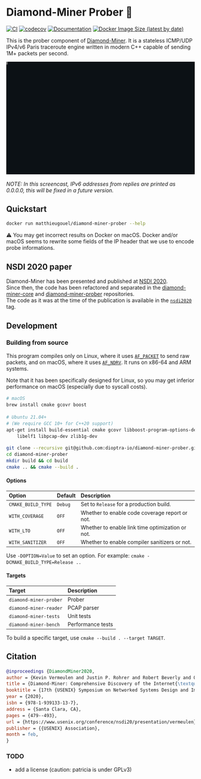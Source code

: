 # Diamond-Miner Prober :gem:

[![CI](https://img.shields.io/github/workflow/status/dioptra-io/diamond-miner-prober/CI?logo=github)](https://github.com/dioptra-io/diamond-miner-prober/actions?query=workflow%3ACI)
[![codecov](https://img.shields.io/codecov/c/github/dioptra-io/diamond-miner-prober?logo=codecov&logoColor=white)](https://codecov.io/gh/dioptra-io/diamond-miner-prober)
[![Documentation](https://img.shields.io/badge/documentation-online-blue.svg?logo=read-the-docs&logoColor=white)](https://dioptra-io.github.io/diamond-miner-prober/)
[![Docker Image Size (latest by date)](https://img.shields.io/docker/image-size/matthieugouel/diamond-miner-prober?logo=docker&logoColor=white)](https://hub.docker.com/r/matthieugouel/diamond-miner-prober)

This is the prober component of [Diamond-Miner](https://www.usenix.org/conference/nsdi20/presentation/vermeulen). It is
a stateless ICMP/UDP IPv4/v6 Paris traceroute engine written in modern C++ capable of sending 1M+ packets per second.

![Demonstration of the prober usage](data/cast.svg)

_NOTE: In this screencast, IPv6 addresses from replies are printed as 0.0.0.0, this will be fixed in a future version._

## Quickstart

```bash
docker run matthieugouel/diamond-miner-prober --help
```

:warning: You may get incorrect results on Docker on macOS.
Docker and/or macOS seems to rewrite some fields of the IP header that we use to encode probe informations.

## NSDI 2020 paper

Diamond-Miner has been presented and published at [NSDI 2020](https://www.usenix.org/conference/nsdi20/presentation/vermeulen).  
Since then, the code has been refactored and separated in the [diamond-miner-core](https://github.com/dioptra-io/diamond-miner-core) and [diamond-miner-prober](https://github.com/dioptra-io/diamond-miner-prober) repositories.  
The code as it was at the time of the publication is available in the [`nsdi2020`](https://github.com/dioptra-io/diamond-miner-prober/releases/tag/nsdi2020) tag.

## Development

### Building from source

This program compiles only on Linux, where it uses [`AF_PACKET`](https://man7.org/linux/man-pages/man7/packet.7.html) to send raw packets,
and on macOS, where it uses [`AF_NDRV`](http://newosxbook.com/bonus/vol1ch16.html).
It runs on x86-64 and ARM systems.

Note that it has been specifically designed for Linux,
so you may get inferior performance on macOS (especially due to syscall costs).

```bash
# macOS
brew install cmake gcovr boost

# Ubuntu 21.04+
# (We require GCC 10+ for C++20 support)
apt-get install build-essential cmake gcovr libboost-program-options-dev \
    libelf1 libpcap-dev zlib1g-dev
```

```bash
git clone --recursive git@github.com:dioptra-io/diamond-miner-prober.git
cd diamond-miner-prober
mkdir build && cd build
cmake .. && cmake --build .
```

#### Options

Option             | Default  | Description
:------------------|:---------|:------------
`CMAKE_BUILD_TYPE` | `Debug`  | Set to `Release` for a production build.
`WITH_COVERAGE`    | `OFF`    | Whether to enable code coverage report or not.
`WITH_LTO`         | `OFF`    | Whether to enable link time optimization or not.
`WITH_SANITIZER`   | `OFF`    | Whether to enable compiler sanitizers or not.

Use `-DOPTION=Value` to set an option.
For example: `cmake -DCMAKE_BUILD_TYPE=Release ..`

#### Targets

Target                 | Description
:----------------------|:-----------
`diamond-miner-prober` | Prober
`diamond-miner-reader` | PCAP parser
`diamond-miner-tests`  | Unit tests
`diamond-miner-bench`  | Performance tests

To build a specific target, use `cmake --build . --target TARGET`.

## Citation

```bibtex
@inproceedings {DiamondMiner2020,
author = {Kevin Vermeulen and Justin P. Rohrer and Robert Beverly and Olivier Fourmaux and Timur Friedman},
title = {Diamond-Miner: Comprehensive Discovery of the Internet{\textquoteright}s Topology Diamonds },
booktitle = {17th {USENIX} Symposium on Networked Systems Design and Implementation ({NSDI} 20)},
year = {2020},
isbn = {978-1-939133-13-7},
address = {Santa Clara, CA},
pages = {479--493},
url = {https://www.usenix.org/conference/nsdi20/presentation/vermeulen},
publisher = {{USENIX} Association},
month = feb,
}
```

### TODO

- add a license (caution: patricia is under GPLv3)

